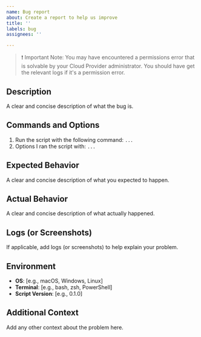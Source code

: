 ```yaml
---
name: Bug report
about: Create a report to help us improve
title: ''
labels: bug
assignees: ''

---
```


> ❗ Important Note: You may have encountered a permissions error that is solvable by your Cloud Provider administrator. You should have get the relevant logs if it's a permission error.

## Description
A clear and concise description of what the bug is.

## Commands and Options
1. Run the script with the following command: `...`
2. Options I ran the script with: `...`

## Expected Behavior
A clear and concise description of what you expected to happen.

## Actual Behavior
A clear and concise description of what actually happened.

## Logs (or Screenshots)
If applicable, add logs (or screenshots) to help explain your problem.

## Environment
- **OS**: [e.g., macOS, Windows, Linux]
- **Terminal**: [e.g., bash, zsh, PowerShell]
- **Script Version**: [e.g., 0.1.0]

## Additional Context
Add any other context about the problem here.
